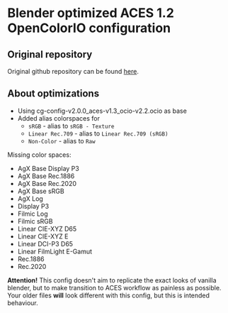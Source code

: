 # Blender optimized ACES 1.2 OpenColorIO configuration
## Original repository
Original github repository can be found [here](https://github.com/AcademySoftwareFoundation/OpenColorIO-Config-ACES).

## About optimizations

- Using cg-config-v2.0.0\_aces-v1.3\_ocio-v2.2.ocio as base
- Added alias colorspaces for 
  - `sRGB` - alias to `sRGB - Texture`
  - `Linear Rec.709` - alias to `Linear Rec.709 (sRGB)`
  - `Non-Color` - alias to `Raw`

Missing color spaces:
- AgX Base Display P3
- AgX Base Rec.1886
- AgX Base Rec.2020
- AgX Base sRGB
- AgX Log
- Display P3
- Filmic Log
- Filmic sRGB
- Linear CIE-XYZ D65
- Linear CIE-XYZ E
- Linear DCI-P3 D65
- Linear FilmLight E-Gamut
- Rec.1886
- Rec.2020

**Attention!** This config doesn't aim to replicate the exact looks of vanilla blender, but to make transition to ACES workflow as painless as possible. Your older files **will** look different with this config, but this is intended behaviour.


